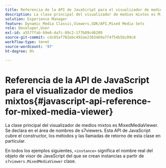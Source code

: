 ```yaml
---
title: Referencia de la API de JavaScript para el visualizador de medios mixtos
description: La clase principal del visualizador de medios mixtos es MixedMediaViewer. Se declara en el área de nombres de s7viewers. Esta API de JavaScript cubre el constructor, los métodos y las llamadas de retorno de esta clase en particular.
solution: Experience Manager
feature: Dynamic Media Classic,Viewers,SDK/API,Mixed Media Sets
role: Developer,User
exl-id: a557ffab-b9e6-4a7c-89c2-1f7b89cd6209
source-git-commit: cdc85af782ebc492ae2303469a7f4f54b5bc09c8
workflow-type: tm+mt
source-wordcount: '97'
ht-degree: 0%

---
```


# Referencia de la API de JavaScript para el visualizador de medios mixtos{#javascript-api-reference-for-mixed-media-viewer}

La clase principal del visualizador de medios mixtos es MixedMediaViewer. Se declara en el área de nombres de s7viewers. Esta API de JavaScript cubre el constructor, los métodos y las llamadas de retorno de esta clase en particular.

En todos los ejemplos siguientes, `<instance>` significa el nombre real del objeto de visor de JavaScript del que se crean instancias a partir de `s7viewers.MixedMediaViewer` clase.
